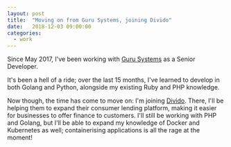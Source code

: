 ```yaml
---
layout: post
title:  "Moving on from Guru Systems, joining Divido"
date:   2018-12-03 09:00:00
categories:
  - work
---
```

Since May 2017, I've been working with [Guru Systems](https://www.gurusystems.com) as a Senior Developer.

<!--more-->

It's been a hell of a ride; over the last 15 months, I've learned to develop in both
Golang and Python, alongside my existing Ruby and PHP knowledge.

Now though, the time has come to move on: I'm joining [Divido](https://www.divido.com). There,
I'll be helping them to expand their consumer lending platform, making it easier for businesses
to offer finance to customers. I'll still be working with PHP and Golang, but I'll be able to
expand my knowledge of Docker and Kubernetes as well; containerising applications is all the
rage at the moment!
